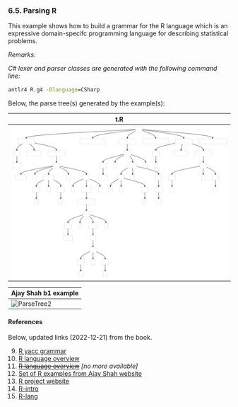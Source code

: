 ﻿### 6.5. Parsing R

This example shows how to build a grammar for the R language which is an expressive domain-specifc programming language for describing statistical problems.

_Remarks:_

_C# lexer and parser classes are generated with the following command line:_

```bat
antlr4 R.g4 -Dlanguage=CSharp
```

Below, the parse tree(s) generated by the example(s):

| t.R |
| --- |
| <img src=".resources/ParseTree1.svg" alt="ParseTree1" width="900"/> |

| Ajay Shah b1 example |
| -------------------- |
| <img src=".resources/ParseTree2.svg" alt="ParseTree2" width="900"/> | 

#### References

Below, updated links (2022-12-21) from the book.

9. [R yacc grammar](http://svn.r-project.org/R/trunk/src/main/gram.y)
10. [R language overview](.resouces/language-overview.pdf)
11. ~~[R language overview](#)~~ _[no more available]_
12. [Set of R examples from Ajay Shah website](https://www.mayin.org/ajayshah/KB/R/index.html)
13. [R project website](https://www.r-project.org/)
14. [R-intro](https://cran.r-project.org/doc/manuals/R-intro.pdf)
15. [R-lang](https://cran.r-project.org/doc/manuals/R-lang.html)